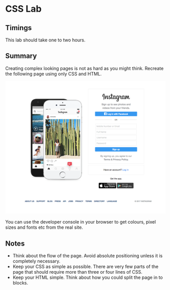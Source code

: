 # CSS Lab

## Timings

This lab should take one to two hours.

## Summary

Creating complex looking pages is not as hard as you might think. Recreate the following page using only CSS and HTML.

![Image of instagram login page](Instagram.png)

You can use the developer console in your browser to get colours, pixel sizes and fonts etc from the real site.


## Notes

* Think about the flow of the page. Avoid absolute positioning unless it is completely necessary.
* Keep your CSS as simple as possible. There are very few parts of the page that should require more than three or four lines of CSS.
* Keep your HTML simple. Think about how you could split the page in to blocks.

